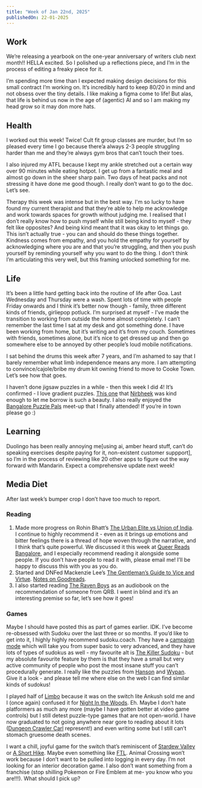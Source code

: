 ```yaml
---
title: "Week of Jan 22nd, 2025"
publishedOn: 22-01-2025
---
```


## Work

We’re releasing a yearbook on the one-year anniversary of writers club next month!! HELLA excited. So I polished up a reflections piece, and I’m in the process of editing a freaky piece for it.

I’m spending more time than I expected making design decisions for this small contract I’m working on. It’s incredibly hard to keep 80/20 in mind and not obsess over the tiny details. I like making a figma come to life! But alas, that life is behind us now in the age of (agentic) AI and so I am making my head grow so it may don more hats.

## Health

I worked out this week! Twice! Cult fit group classes are murder, but I’m so pleased every time I go because there’a always 2-3 people struggling harder than me and they’re always gym bros that can’t touch their toes.

I also injured my ATFL because I kept my ankle stretched out a certain way over 90 minutes while eating hotpot. I get up from a fantastic meal and almost go down in the sheer sharp pain. Two days of heat packs and not stressing it have done me good though. I really don’t want to go to the doc. Let’s see.

Therapy this week was intense but in the best way. I'm so lucky to have found my current therapist and that they’re able to help me acknowledge and work towards spaces for growth without judging me. I realised that I don’t really know how to push myself while still being kind to myself - they felt like opposites? And being kind meant that it was okay to let things go. This isn’t actually true - you can and should do these things together. Kindness comes from empathy, and you hold the empathy for yourself by acknowledging where you are and that you’re struggling, and then you push yourself by reminding yourself why you want to do the thing. I don’t think I’m articulating this very well, but this framing unlocked something for me.

## Life

It’s been a little hard getting back into the routine of life after Goa. Last Wednesday and Thursday were a wash. Spent lots of time with people Friday onwards and I think it’s better now though - family, three different kinds of friends, girliepop potluck. I’m surprised at myself - I’ve made the transition to working from outside the home almost completely. I can’t remember the last time I sat at my desk and got something done. I have been working from home, but it’s writing and it’s from my couch. Sometimes with friends, sometimes alone, but it’s nice to get dressed up and then go somewhere else to be annoyed by other people’s loud mobile notifications.

I sat behind the drums this week after 7 years, and I’m ashamed to say that I barely remember what limb independence means any more. I am attempting to convince/cajole/bribe my drum kit owning friend to move to Cooke Town. Let’s see how that goes.

I haven’t done jigsaw puzzles in a while - then this week I did 4! It’s confirmed - I love gradient puzzles. [This one](https://www.reddit.com/r/Jigsawpuzzles/comments/txf46w/the_natural_system_of_colours_by_cavallini_1000/) that [Nirbheek](https://nirbheek.in/) was kind enough to let me borrow is such a beauty. I also really enjoyed the [Bangalore Puzzle Pals](https://insider.in/bangalore-puzzle-pals-with-playful-pursuits/event) meet-up that I finally attended! If you’re in town please go :)

## Learning

Duolingo has been really annoying me[using ai, amber heard stuff, can’t do speaking exercises despite paying for it, non-existent customer suppport], so I’m in the process of reviewing like 20 other apps to figure out the way forward with Mandarin. Expect a comprehensive update next week!

## Media Diet

After last week’s bumper crop I don’t have too much to report.

### Reading

1. Made more progress on Rohin Bhatt’s [The Urban Elite vs Union of India](https://www.goodreads.com/book/show/219623721-the-urban-elite-v-union-of-india). I continue to highly recommend it - even as it brings up emotions and bitter feelings there is a thread of hope woven through the narrative, and I think that’s quite powerful. We discussed it this week at [Queer Reads Bangalore](https://www.instagram.com/queerreadsbangalore?utm_source=ig_web_button_share_sheet&igsh=ZDNlZDc0MzIxNw==), and I especially recommend reading it alongside some people. If you don’t have people to read it with, please email me! I’ll be happy to discuss this with you as you do.
2. Started and DNFed Mackenzie Lee’s [The Gentleman’s Guide to Vice and Virtue](https://www.goodreads.com/book/show/29283884-the-gentleman-s-guide-to-vice-and-virtue). [Notes on Goodreads](https://www.goodreads.com/review/show/7240068271).
3. I also started reading [The Raven Boys](https://www.goodreads.com/book/show/17675462-the-raven-boys) as an audiobook on the recommendation of someone from QRB. I went in blind and it’s an interesting premise so far, let’s see how it goes!

### Games

Maybe I should have posted this as part of games earlier. IDK. I’ve become re-obsessed with Sudoku over the last three or so months. If you’d like to get into it, I highly highly recommend sudoku.coach. They have a [campaign mode](https://sudoku.coach/en/campaign) which will take you from super basic to very advanced, and they have lots of types of sudokus as well - my favourite alt is [The Killer Sudoku](https://sudoku.coach/en/play/killer) - but my absolute favourite feature by them is that they have a small but very active community of people who post the most insane stuff you can’t procedurally generate. I really like the puzzles from [Hanson](https://sudoku.coach/en/user/12130147/hanson/portfolio) and [Wypan](https://sudoku.coach/en/user/8255978/Wypman/puzzles). Give it a look - and please tell me where else on the web I can find similar kinds of sudokus!

I played half of [Limbo](https://playdead.com/games/limbo/) because it was on the switch lite Ankush sold me and I (once again) confused it for [Night In the Woods](http://www.nightinthewoods.com/). Eh. Maybe I don’t hate platformers as much any more (maybe I have gotten better at video game controls) but I still detest puzzle-type games that are not open-world. I have now graduated to not going anywhere near gore to reading about it lots ([Dungeon Crawler Carl](https://www.penguinrandomhouse.com/series/43C/dungeon-crawler-carl/) represent!) and even writing some but I still can’t stomach gruesome death scenes.

I want a chill, joyful game for the switch that’s reminiscent of [Stardew Valley](https://www.stardewvalley.net/) or [A Short Hike](https://ashorthike.com/). Maybe even something like [FTL](https://subsetgames.com/ftl.html). Animal Crossing won’t work because I don’t want to be pulled into logging in every day. I’m not looking for an interior decoration game. I also don’t want something from a franchise (stop shilling Pokemon or Fire Emblem at me- you know who you are!!!). What should I pick up?
